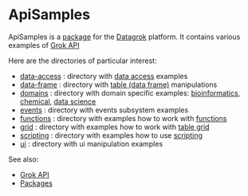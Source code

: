 # ApiSamples

ApiSamples is a [package](https://datagrok.ai/help/develop/#packages) for the [Datagrok](https://datagrok.ai) platform.
It contains various examples of [Grok API](https://datagrok.ai/help/develop/packages/js-api)

Here are the directories of particular interest:

* [data-access](https://github.com/datagrok-ai/public/tree/master/packages/ApiSamples/scripts/data-access)
  : directory with [data access](https://datagrok.ai/help/access#data-connection) examples
* [data-frame](https://github.com/datagrok-ai/public/tree/master/packages/ApiSamples/scripts/data-access)
  : directory with [table (data frame)](https://datagrok.ai/help/datagrok/concepts/table) manipulations
* [domains](https://github.com/datagrok-ai/public/tree/master/packages/ApiSamples/scripts/domains)
  : directory with domain specific examples: [bioinformatics](https://github.com/datagrok-ai/public/tree/master/packages/ApiSamples/scripts/domains/bio),
  [chemical](https://github.com/datagrok-ai/public/tree/master/packages/ApiSamples/scripts/domains/chem),
  [data science](https://github.com/datagrok-ai/public/tree/master/packages/ApiSamples/scripts/domains/data-science)
* [events](https://github.com/datagrok-ai/public/tree/master/packages/ApiSamples/scripts/events)
  : directory with events subsystem examples
* [functions](https://github.com/datagrok-ai/public/tree/master/packages/ApiSamples/scripts/functions)
  : directory with examples how to work with [functions](https://datagrok.ai/help/datagrok/concepts/functions/)
* [grid](https://github.com/datagrok-ai/public/tree/master/packages/ApiSamples/scripts/grid)
  : directory with examples how to work with [table grid](https://datagrok.ai/help/visualize/viewers/grid)
* [scripting](https://github.com/datagrok-ai/public/tree/master/packages/ApiSamples/scripts/scripting)
  : directory with examples how to use [scripting](https://datagrok.ai/help/compute/scripting)
* [ui](https://github.com/datagrok-ai/public/tree/master/packages/ApiSamples/scripts/ui-ux)
  : directory with ui manipulation examples

See also:

* [Grok API](https://datagrok.ai/help/develop/packages/js-api)
* [Packages](https://datagrok.ai/help/develop/#packages)
